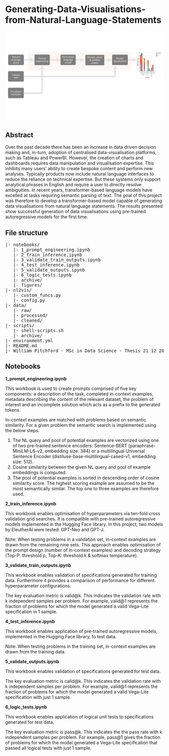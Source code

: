 # Generating-Data-Visualisations-from-Natural-Language-Statements


<img src="./notebooks/figures/model_design.png" 
     align="centre" 
     width="1000" />


## **Abstract** 
Over the past decade there has been an increase in data driven decision making and, in-turn, adoption of centralised data-visualisation platforms, such as Tableau and PowerBI. However, the creation of charts and dashboards requires data manipulation and visualisation expertise. This inhibits many users’ ability to create bespoke content and perform new analyses. Typically products now include natural language interfaces to reduce the reliance on technical expertise. But these systems only support analytical phrases in English and require a user to directly resolve ambiguities. In recent years, transformer-based language models have excelled at tasks requiring semantic parsing of text. The goal of this project was therefore to develop a transformer-based model capable of generating data visualisations from natural language statements. The results presented show successful generation of data visualisations using pre-trained autoregressive models for the first time.

## **File structure**
<pre>
|- notebooks/
   |- 1_prompt_engineering.ipynb
   |- 2_train_inference.ipynb
   |- 3_validate_train_outputs.ipynb
   |- 4_test_inference.ipynb
   |- 5_validate_outputs.ipynb
   |- 6_logic_tests.ipynb
   |- archive/
   |- figures/
|- nl2vis/
   |- custom_funcs.py
   |- config.py
|- data/
   |- raw/
   |- processed/
   |- cleaned/
|- scripts/
   |- shell-scripts.sh
   |- archive/
|- environment.yml
|- README.md
|- William Pitchford - MSc in Data Science - Thesis 21 12 2022.pdf
</pre>

## **Notebooks**

**1_prompt_engineering.ipynb**

This workbook is used to create prompts comprised of five key components: a description of the task, completed in-context examples, metadata describing the content of the relevant dataset, the problem of interest and an incomplete solution which acts as a prefix to the generated tokens.

In-context examples are matched with problems based on semantic similarity. For a given problem the semantic search is implemented using the below steps.
1. The NL query and pool of potential examples are vectorized using one of two pre-trained sentence encoders: Sentence-BERT (paraphrase-MiniLM-L6-v2, embedding size: 384) or a multilingual Universal Sentence Encoder (distiluse-base-multilingual-cased-v1, embedding size: 512).
2. Cosine similarity between the given NL query and pool of example embeddings is computed.
3. The pool of potential examples is sorted in descending order of cosine similarity score. The highest scoring example are assumed to be the most semantically similar. The top one to three examples are therefore used.

**2_train_inference.ipynb**

This workbook enables optimisation of hyperparameters via ten-fold cross validation grid searches. It is compatible with pre-trained autoregressive models implemented in the Hugging Face library. In this project, two models by EleutherAI were tested: GPT-Neo and GPT-J. 

Note: When testing problems in a validation set, in-context examples are drawn from the remaining nine sets. This approach enables optimisation of the prompt design (number of in-context examples) and decoding strategy (Top-P: threshold p, Top-K: threshold k & softmax temperature).

**3_validate_train_outputs.ipynb**

This workbook enables validation of specifications generated for training data. Furthermore it provides a comparison of performance for different hyperparameter configurations.

The key evaluation metric is valid@k. This indicates the validation rate with k independent samples per problem. For example, valid@1 represents the fraction of problems for which the model generated a valid Vega-Lite specification in 1 sample.

**4_test_inference.ipynb**

This workbook enables application of pre-trained autoregressive models, implemented in the Hugging Face library, to test data. 

Note: When testing problems in the training set, in-context examples are drawn from the training data.

**5_validate_outputs.ipynb**

This workbook enables validation of specifications generated for test data.

The key evaluation metric is calid@k. This indicates the validation rate with k independent samples per problem. For example, valid@1 represents the fraction of problems for which the model generated a valid Vega-Lite specification with just 1 sample.

**6_logic_tests.ipynb**

This workbook enables application of logical unit tests to specifications generated for test data.

The key evaluation metric is pass@k. This indicates the the pass rate with k independent samples per problem. For example, pass@1 gives the fraction of problems for which the model generated a Vega-Lite specification that passed all logical tests with just 1 sample.